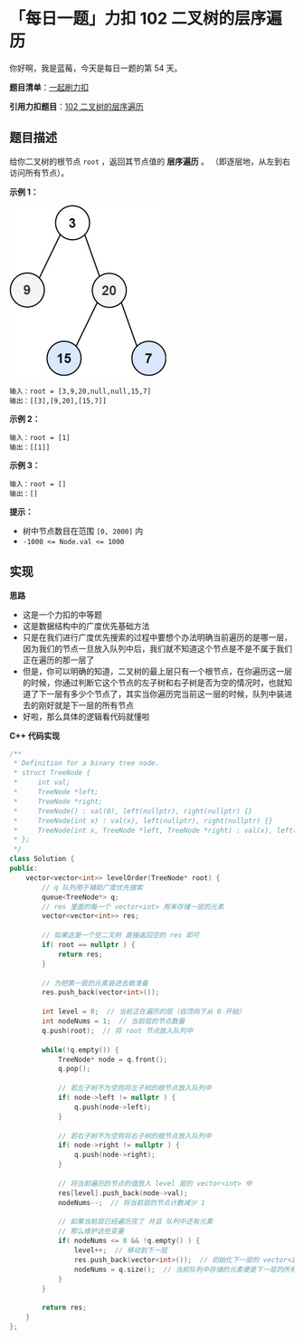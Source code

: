 # 「每日一题」力扣 102 二叉树的层序遍历

你好啊，我是蓝莓，今天是每日一题的第 54 天。

**题目清单**：[一起刷力扣](https://blueberry-universe.cn/lc/index.html)

**引用力扣题目**：[102 二叉树的层序遍历](https://leetcode.cn/problems/binary-tree-level-order-traversal/description/)





## 题目描述

给你二叉树的根节点 `root` ，返回其节点值的 **层序遍历** 。 （即逐层地，从左到右访问所有节点）。

 

**示例 1：**

![img](content.assets/tree1.jpg)

```
输入：root = [3,9,20,null,null,15,7]
输出：[[3],[9,20],[15,7]]
```

**示例 2：**

```
输入：root = [1]
输出：[[1]]
```

**示例 3：**

```
输入：root = []
输出：[]
```

 

**提示：**

- 树中节点数目在范围 `[0, 2000]` 内
- `-1000 <= Node.val <= 1000`



## 实现

**思路**

- 这是一个力扣的中等题
- 这是数据结构中的广度优先基础方法
- 只是在我们进行广度优先搜索的过程中要想个办法明确当前遍历的是哪一层，因为我们的节点一旦放入队列中后，我们就不知道这个节点是不是不属于我们正在遍历的那一层了
- 但是，你可以明确的知道，二叉树的最上层只有一个根节点，在你遍历这一层的时候，你通过判断它这个节点的左子树和右子树是否为空的情况时，也就知道了下一层有多少个节点了，其实当你遍历完当前这一层的时候，队列中装进去的刚好就是下一层的所有节点
- 好啦，那么具体的逻辑看代码就懂啦





**C++ 代码实现**

```c++
/**
 * Definition for a binary tree node.
 * struct TreeNode {
 *     int val;
 *     TreeNode *left;
 *     TreeNode *right;
 *     TreeNode() : val(0), left(nullptr), right(nullptr) {}
 *     TreeNode(int x) : val(x), left(nullptr), right(nullptr) {}
 *     TreeNode(int x, TreeNode *left, TreeNode *right) : val(x), left(left), right(right) {}
 * };
 */
class Solution {
public:
    vector<vector<int>> levelOrder(TreeNode* root) {
        // q 队列用于辅助广度优先搜索
        queue<TreeNode*> q;
        // res 里面的每一个 vector<int> 用来存储一层的元素
        vector<vector<int>> res;

        // 如果这是一个空二叉树 直接返回空的 res 即可
        if( root == nullptr ) {
            return res;
        }

        // 为把第一层的元素装进去做准备
        res.push_back(vector<int>());

        int level = 0;  // 当前正在遍历的层（自顶向下从 0 开始）
        int nodeNums = 1;  // 当前层的节点数量
        q.push(root);  // 将 root 节点放入队列中

        while(!q.empty()) {
            TreeNode* node = q.front();
            q.pop();

            // 若左子树不为空则将左子树的根节点放入队列中
            if( node->left != nullptr ) {
                q.push(node->left);
            }

            // 若右子树不为空则将右子树的根节点放入队列中
            if( node->right != nullptr ) {
                q.push(node->right);
            }

            // 将当前遍历的节点的值放入 level 层的 vector<int> 中
            res[level].push_back(node->val);
            nodeNums--;  // 将当前层的节点计数减少 1
            
            // 如果当前层已经遍历完了 并且 队列中还有元素
            // 那么维护这些变量
            if( nodeNums <= 0 && !q.empty() ) {
                level++;  // 移动到下一层
                res.push_back(vector<int>());  // 初始化下一层的 vector<int>
                nodeNums = q.size();  // 当前队列中存储的元素便是下一层的所有节点
            }
        }

        return res;
    }
};
```

